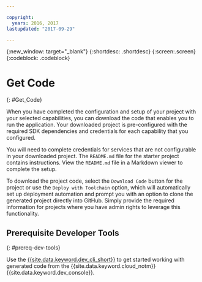 ```yaml
---

copyright:
  years: 2016, 2017
lastupdated: "2017-09-29"

---
```

{:new_window: target="_blank"}
{:shortdesc: .shortdesc}
{:screen:.screen}
{:codeblock: .codeblock}

# Get Code
{: #Get_Code}

When you have completed the configuration and setup of your project with your selected capabilities, you can download the code that enables you to run the application. Your downloaded project is pre-configured with the required SDK dependencies and credentials for each capability that you configured.

You will need to complete credentials for services that are not configurable in your downloaded project. The `README.md` file for the starter project contains instructions. View the `README.md` file in a Markdown viewer to complete the setup.

To download the project code, select the `Download Code` button for the project or use the `Deploy with Toolchain` option, which will automatically set up deployment automation and prompt you with an option to clone the generated project directly into GitHub.  Simply provide the required information for projects where you have admin rights to leverage this functionality.


## Prerequisite Developer Tools
{: #prereq-dev-tools}

Use the [{{site.data.keyword.dev_cli_short}}](dev_cli.html#add-cli) to get started working with generated code from the {{site.data.keyword.cloud_notm}} {{site.data.keyword.dev_console}}.


<!-- ### General
{: #general notoc}

* [Homebrew ![External link icon](../icons/launch-glyph.svg "External link icon")](http://brew.sh/)
	* Command line tool to assist in the installation of other tools and runtimes, such as CocoaPods and Carthage, for Apple developers.

* [Docker ![External link icon](../icons/launch-glyph.svg "External link icon")](https://www.docker.com/get-docker)
	* Open-source project to assist in running and debugging applications in containers. Required only for non-mobile projects.

### {{site.data.keyword.Bluemix_notm}}
{: #bluemix notoc}

* Node.js (Node and npm runtimes) to assist with running {{site.data.keyword.apiconnect_short}} Loopback and other {{site.data.keyword.Bluemix_notm}} Productivity tools.

	To run {{site.data.keyword.apiconnect_short}} tools locally, use Node 5.x:

	```
	$ brew install Node5
	```

* [Bluemix CLI Tools ![External link icon](../icons/launch-glyph.svg "External link icon")](http://clis.ng.bluemix.net/ui/home.html)

   Command line tools to deploy Cloud Foundry runtimes from a command line interface with {{site.data.keyword.Bluemix_notm}}.  

* [{{site.data.keyword.dev_cli_notm}} ![External link icon](../icons/launch-glyph.svg "External link icon")](dev_cli.html)

	{{site.data.keyword.Bluemix_notm}} CLI plug-in to create, run, test, and deploy web and mobile projects.

* [SDK Generator plug-in ![External link icon](../icons/launch-glyph.svg "External link icon")](sdk_cli.html)

	{{site.data.keyword.Bluemix_notm}} CLI plug-in to generate SDKs from your [Open API Specification ![External link icon](../icons/launch-glyph.svg "External link icon")](https://www.openapis.org/) compliant REST API definition.

### Android
{: #android notoc}

* [Android Studio 2.2 or higher![External link icon](../icons/launch-glyph.svg "External link icon")](https://developer.android.com/studio)
	* Install the latest [Android 7.0 ![External link icon](../icons/launch-glyph.svg "External link icon")](https://www.android.com/versions/nougat-7-0/) runtime.

### iOS
{: #ios notoc}

* [Xcode 8 ![External link icon](../icons/launch-glyph.svg "External link icon")](https://developer.apple.com/xcode/) (recommended)

* Install the latest [iOS 10 ![External link icon](../icons/launch-glyph.svg "External link icon")](http://www.apple.com/ios/ios-10/) runtime.

* [CocoaPods ![External link icon](../icons/launch-glyph.svg "External link icon")](https://cocoapods.org/) dependency manager for installing iOS SDK dependencies. Use the latest version:

	```
	$ sudo gem install cocoapods --pre
	```
* [Carthage ![External link icon](../icons/launch-glyph.svg "External link icon")](https://github.com/Carthage/Carthage) dependency manager for installing {{site.data.keyword.watson}} Developer Cloud SDKs.

	```
	$ brew install carthage
	```

-->
